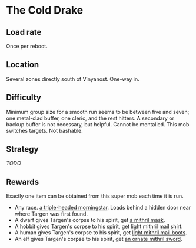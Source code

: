 # The Cold Drake

## Load rate

Once per reboot.

## Location

Several zones directly south of Vinyanost. One-way in.

## Difficulty

Minimum group size for a smooth run seems to be between five and seven; one
metal-clad buffer, one cleric, and the rest hitters. A secondary or backup
buffer is not necessary, but helpful. Cannot be mentalled. This mob switches
targets. Not bashable.

## Strategy

*TODO*

## Rewards

Exactly one item can be obtained from this super mob each time it is run.

* Any race.
	[a triple-headed morningstar](/items/weapons.md#a-triple-headed-morningstar).
	Loads behind a hidden door near	where Targen was first found.
* A dwarf gives Targen's corpse to his spirit, get
	[a mithril mask](/items/weapons.md#a-mithril-mask).
* A hobbit gives Targen's corpse to his spirit, get
	[light mithril mail shirt](/items/weapons.md#light-mithril-mail-shirt).
* A human gives Targen's corpse to his spirit, get
	[light mithril mail boots](/items/weapons.md#light-mithril-mail-boots).
* An elf gives Targen's corpse to his spirit, get
	[an ornate mithril sword](/items/weapons.md#an-ornate-mithril-sword).
